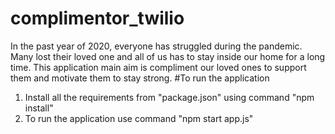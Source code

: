 # complimentor_twilio
In the past year of 2020, everyone has struggled during the pandemic. Many lost their loved one and all of us has to stay inside our home for a long time. This application main aim is
compliment our loved ones to support them and motivate them to stay strong. 
#To run the application
1. Install all the requirements from "package.json" using command "npm install"
2. To run the application use command "npm start app.js" 
